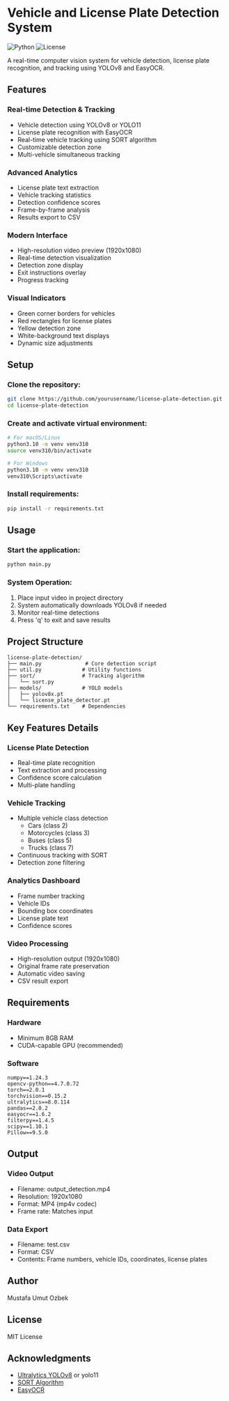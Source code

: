 # Vehicle and License Plate Detection System
![Python](https://img.shields.io/badge/python-v3.10-blue.svg)
![License](https://img.shields.io/badge/license-MIT-green.svg)

A real-time computer vision system for vehicle detection, license plate recognition, and tracking using YOLOv8 and EasyOCR.

## Features

### Real-time Detection & Tracking
- Vehicle detection using YOLOv8 or YOLO11
- License plate recognition with EasyOCR
- Real-time vehicle tracking using SORT algorithm
- Customizable detection zone
- Multi-vehicle simultaneous tracking

### Advanced Analytics
- License plate text extraction
- Vehicle tracking statistics
- Detection confidence scores
- Frame-by-frame analysis
- Results export to CSV

### Modern Interface
- High-resolution video preview (1920x1080)
- Real-time detection visualization
- Detection zone display
- Exit instructions overlay
- Progress tracking

### Visual Indicators
- Green corner borders for vehicles
- Red rectangles for license plates
- Yellow detection zone
- White-background text displays
- Dynamic size adjustments

## Setup

### Clone the repository:
```bash
git clone https://github.com/yourusername/license-plate-detection.git
cd license-plate-detection
```

### Create and activate virtual environment:
```bash
# For macOS/Linux
python3.10 -m venv venv310
source venv310/bin/activate

# For Windows
python3.10 -m venv venv310
venv310\Scripts\activate
```

### Install requirements:
```bash
pip install -r requirements.txt
```

## Usage

### Start the application:
```bash
python main.py
```

### System Operation:
1. Place input video in project directory
2. System automatically downloads YOLOv8 if needed
3. Monitor real-time detections
4. Press 'q' to exit and save results

## Project Structure
```
license-plate-detection/
├── main.py              # Core detection script
├── util.py             # Utility functions
├── sort/               # Tracking algorithm
│   └── sort.py
├── models/             # YOLO models
│   ├── yolov8x.pt
│   └── license_plate_detector.pt
└── requirements.txt    # Dependencies
```

## Key Features Details

### License Plate Detection
- Real-time plate recognition
- Text extraction and processing
- Confidence score calculation
- Multi-plate handling

### Vehicle Tracking
- Multiple vehicle class detection
  - Cars (class 2)
  - Motorcycles (class 3)
  - Buses (class 5)
  - Trucks (class 7)
- Continuous tracking with SORT
- Detection zone filtering

### Analytics Dashboard
- Frame number tracking
- Vehicle IDs
- Bounding box coordinates
- License plate text
- Confidence scores

### Video Processing
- High-resolution output (1920x1080)
- Original frame rate preservation
- Automatic video saving
- CSV result export

## Requirements

### Hardware
- Minimum 8GB RAM
- CUDA-capable GPU (recommended)

### Software
```
numpy==1.24.3
opencv-python==4.7.0.72
torch==2.0.1
torchvision==0.15.2
ultralytics==8.0.114
pandas==2.0.2
easyocr==1.6.2
filterpy==1.4.5
scipy==1.10.1
Pillow==9.5.0
```

## Output

### Video Output
- Filename: output_detection.mp4
- Resolution: 1920x1080
- Format: MP4 (mp4v codec)
- Frame rate: Matches input

### Data Export
- Filename: test.csv
- Format: CSV
- Contents: Frame numbers, vehicle IDs, coordinates, license plates

## Author
Mustafa Umut Ozbek

## License
MIT License

## Acknowledgments
- [Ultralytics YOLOv8](https://github.com/ultralytics/yolov8) or yolo11
- [SORT Algorithm](https://github.com/abewley/sort)
- [EasyOCR](https://github.com/JaidedAI/EasyOCR)
